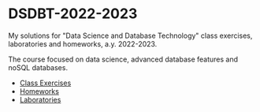 # DSDBT-2022-2023
My solutions for "Data Science and Database Technology" class exercises, laboratories and homeworks, a.y. 2022-2023.

The course focused on data science, advanced database features and noSQL databases.

* [Class Exercises](Class%20Exercises)
* [Homeworks](Homeworks)
* [Laboratories](Laboratories)